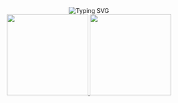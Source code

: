 <div align="center">
  <img src="https://readme-typing-svg.herokuapp.com?font=Open+Sans&weight=800&size=40&pause=1000&color=D83A7C&center=true&vCenter=true&random=false&width=435&lines=Hello+World+!!" alt="Typing SVG" />
</div>

<div align="center">
<a href="https://github.com/laksa-ajaa">
  <img height="190em" src="https://github-readme-stats.vercel.app/api?username=laksa-ajaa&show_icons=true&theme=radical&hide_border=true"/>
  <img height="190em"  src="https://github-readme-stats.vercel.app/api/top-langs/?username=laksa-ajaa&layout=donut&theme=radical&hide_border=true"/>
</a>
</div>
